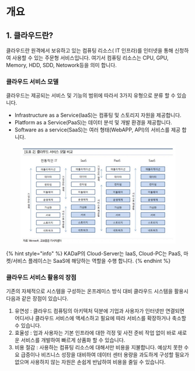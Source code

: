 # 개요

## 1. 클라우드란?

클라우드란 원격에서 보유하고 있는 컴퓨팅 리소스( IT 인프라)를 인터넷을 통해 신청하여 사용할 수 있는 주문형 서비스입니다. 여기서 컴퓨팅 리소스는 CPU, GPU, Memory, HDD, SDD, Netowork등을 의미 합니다.&#x20;

### 클라우드 서비스 모델&#x20;

클라우드는 제공되는 서비스 및 기능의 범위에 따라서 3가지 유형으로 분류 할 수 있습니다.&#x20;

* Infrastructure as a Service(IaaS)는 컴퓨팅 및 스토리지 자원을 제공합니다.
* Platform as a Service(PaaS)는 데이터 분석 및 개발 환경을 제공합니다.
* Software as a service(SaaS)는 여러 형태(WebAPP, API)의 서비스를 제공 합니다.&#x20;

<figure><img src="../../.gitbook/assets/image (2) (1) (1) (1) (1) (1) (1) (1) (1) (1) (1) (1).png" alt=""><figcaption></figcaption></figure>

{% hint style="info" %}
KADaP의  Cloud-Server는 IaaS, Cloud-PC는 PaaS, 마켓/서비스 플레이스는 SaaS에 해당하는 역할을 수행 합니다.
{% endhint %}



### 클라우드 서비스 활용의 장점

기존의 자체적으로 시스템을 구성하는 온프레미스 방식 대비 클라우드 시스템을 활용시 다음과 같은 장점이 있습니다.&#x20;

1. 유연성 : 클라우드 컴퓨팅의 아키텍처 덕분에 기업과 사용자가 인터넷만 연결되면 어디서나 클라우드 서비스에 액세스하고 필요에 따라 서비스를 확장하거나 축소할 수 있습니다.
2. 효율성 :  업과 사용자는 기본 인프라에 대한 걱정 및 사전 준비 작업 없이 바로 새로운 서비스를 개발하여 빠르게 상품화 할 수 있습니다.
3. 비용 절감 : 사용하는 컴퓨팅 리소스에 대해서만 비용을 지불합니다. 예상치 못한 수요 급증이나 비즈니스 성장을 대비하여 데이터 센터 용량을 과도하게 구성할 필요가 없으며 사용하지 않는 자원은 손쉽게 반납하여 비용을 줄일 수 있습니다.



